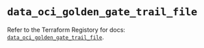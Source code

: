 # `data_oci_golden_gate_trail_file`

Refer to the Terraform Registory for docs: [`data_oci_golden_gate_trail_file`](https://registry.terraform.io/providers/oracle/oci/6.18.0/docs/data-sources/golden_gate_trail_file).
